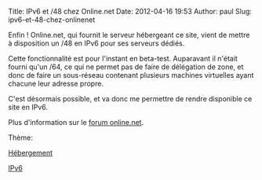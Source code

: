 Title: IPv6 et /48 chez Online.net
Date: 2012-04-16 19:53
Author: paul
Slug: ipv6-et-48-chez-onlinenet

<div
class="field field-name-body field-type-text-with-summary field-label-hidden">

<div class="field-items">

<div class="field-item even">

Enfin ! Online.net, qui fournit le serveur hébergeant ce site, vient de
mettre à disposition un /48 en IPv6 pour ses serveurs dédiés.  

Cette fonctionnalité est pour l'instant en beta-test. Auparavant il
n'était fourni qu'un /64, ce qui ne permet pas de faire de délégation de
zone, et donc de faire un sous-réseau contenant plusieurs machines
virtuelles ayant chacune leur adresse propre.  

C'est désormais possible, et va donc me permettre de rendre disponible
ce site en IPv6.  

Plus d'information sur le [forum
online.net](http://forum.online.net/index.php?/topic/2317-ipv6-48-disponible-en-beta/).

</p>
<p>

</div>

</div>

</div>

<div
class="field field-name-taxonomy-vocabulary-3 field-type-taxonomy-term-reference field-label-above">

<div class="field-label">

Thème: 

</div>

<div class="field-items">

<div class="field-item even">

[Hébergement](https://www.ezvan.fr/taxonomy/term/28)

</div>

<div class="field-item odd">

[IPv6](https://www.ezvan.fr/taxonomy/term/37)

</div>

</div>

</div>

</p>


